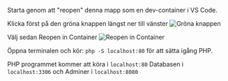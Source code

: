 Starta genom att "reopen" denna mapp som en dev-container i VS Code.

Klicka först på den gröna knappen längst ner till vänster
![Gröna knappen](2023-01-11-09-25-03.png)

Välj sedan Reopen in Container
![Reopen in Container](2023-01-11-09-26-47.png)

Öppna terminalen och kör: `php -S localhost:80` för att sätta igång PHP.

PHP programmet kommer att köra i `localhost:80`
Databasen i `localhost:3306` och Adminer i `localhost:8080`